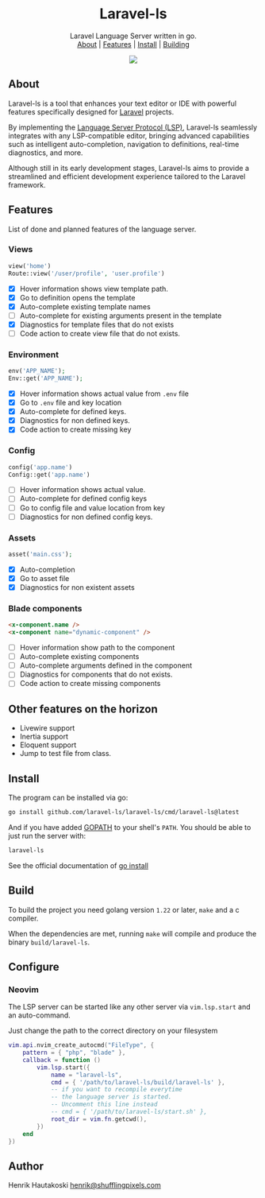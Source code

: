 <h1 align="center">Laravel-ls</h1>

<p align="center">
    Laravel Language Server written in go.
    <br />
    <a href="#about">About</a>
    |
    <a href="#features">Features</a>
    |
    <a href="#install">Install</a>
    |
    <a href="#build">Building</a>
</p>

<p align="center">
    <a href="https://github.com/laravel-ls/laravel-ls/actions/workflows/test.yml">
        <img src="https://github.com/laravel-ls/laravel-ls/actions/workflows/test.yml/badge.svg" />
    </a>
</p>

## About

Laravel-ls is a tool that enhances your text editor or IDE with
powerful features specifically designed for [Laravel](https://laravel.com) projects.

By implementing the [Language Server Protocol (LSP)](https://microsoft.github.io/language-server-protocol/),
Laravel-ls seamlessly integrates with any LSP-compatible editor, bringing advanced capabilities
such as intelligent auto-completion, navigation to definitions, real-time diagnostics, and more.

Although still in its early development stages, Laravel-ls aims to provide a
streamlined and efficient development experience tailored to the Laravel framework.

## Features

List of done and planned features of the language server.

### Views

```php
view('home')
Route::view('/user/profile', 'user.profile')
```

- [x] Hover information shows view template path.
- [x] Go to definition opens the template
- [x] Auto-complete existing template names
- [ ] Auto-complete for existing arguments present in the template
- [x] Diagnostics for template files that do not exists
- [ ] Code action to create view file that do not exists.

### Environment

```php
env('APP_NAME');
Env::get('APP_NAME');
```

- [x] Hover information shows actual value from `.env` file
- [x] Go to `.env` file and key location
- [x] Auto-complete for defined keys.
- [x] Diagnostics for non defined keys.
- [x] Code action to create missing key

### Config

```php
config('app.name')
Config::get('app.name')
```

- [ ] Hover information shows actual value.
- [ ] Auto-complete for defined config keys
- [ ] Go to config file and value location from key
- [ ] Diagnostics for non defined config keys.

### Assets

```php
asset('main.css');
```

- [x] Auto-completion
- [x] Go to asset file
- [x] Diagnostics for non existent assets

### Blade components

```html
<x-component.name />
<x-component name="dynamic-component" />
```

- [ ] Hover information show path to the component
- [ ] Auto-complete existing components
- [ ] Auto-complete arguments defined in the component
- [ ] Diagnostics for components that do not exists.
- [ ] Code action to create missing components

## Other features on the horizon

- Livewire support
- Inertia support
- Eloquent support
- Jump to test file from class.

## Install

The program can be installed via go:

```sh
go install github.com/laravel-ls/laravel-ls/cmd/laravel-ls@latest
```

And if you have added [GOPATH](https://pkg.go.dev/cmd/go#hdr-GOPATH_environment_variable) to your shell's `PATH`. You should be able to just run the server with:

```sh
laravel-ls
```

See the official documentation of [go install](https://go.dev/ref/mod#go-install)

## Build

To build the project you need golang version `1.22` or later, `make` and a c compiler.

When the dependencies are met, running `make` will compile and produce the
binary `build/laravel-ls`.

## Configure

### Neovim

The LSP server can be started like any other server via `vim.lsp.start` and an auto-command.

Just change the path to the correct directory on your filesystem

```lua
vim.api.nvim_create_autocmd("FileType", {
    pattern = { "php", "blade" },
    callback = function ()
        vim.lsp.start({
            name = "laravel-ls",
            cmd = { '/path/to/laravel-ls/build/laravel-ls' },
            -- if you want to recompile everytime
            -- the language server is started.
            -- Uncomment this line instead
            -- cmd = { '/path/to/laravel-ls/start.sh' },
            root_dir = vim.fn.getcwd(),
        })
    end
})
```

## Author

Henrik Hautakoski <henrik@shufflingpixels.com>
